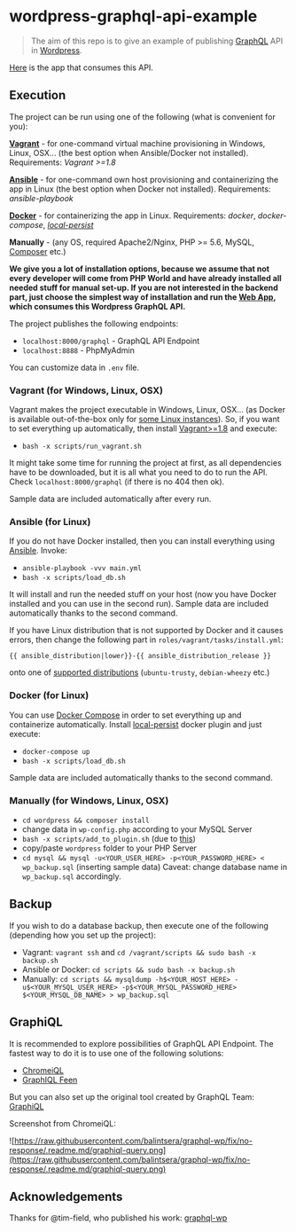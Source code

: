 # wordpress-graphql-api-example

>The aim of this repo is to give an example of publishing [GraphQL](http://graphql.org/) API in [Wordpress](https://wordpress.org/download/).

[Here](https://github.com/WeLikeGraphQL/react-apollo-example) is the app that consumes this API.

## Execution

The project can be run using one of the following (what is convenient for you):

**[Vagrant](https://www.vagrantup.com/)** - for one-command virtual machine provisioning in Windows, Linux, OSX... (the best option when Ansible/Docker not installed). Requirements: *Vagrant >=1.8*
 
**[Ansible](https://www.ansible.com/)** - for one-command own host provisioning and containerizing the app in Linux (the best option when Docker not installed). Requirements: *ansible-playbook*
 
**[Docker](https://www.docker.com/)** - for containerizing the app in Linux. Requirements: *docker*, *docker-compose*, *[local-persist](https://github.com/CWSpear/local-persist)*
 
**Manually** - (any OS, required Apache2/Nginx, PHP >= 5.6, MySQL, [Composer](https://getcomposer.org/) etc.)

**We give you a lot of installation options, because we assume that not every developer will come from PHP World and have already installed all needed stuff for manual set-up. If you are not interested in the backend part, just choose the simplest way of installation and run the [Web App](https://github.com/WeLikeGraphQL/react-apollo-example), which consumes this Wordpress GraphQL API.**

The project publishes the following endpoints:
 - `localhost:8000/graphql` - GraphQL API Endpoint
 - `localhost:8888` - PhpMyAdmin

You can customize data in `.env` file.

### Vagrant (for Windows, Linux, OSX)

Vagrant makes the project executable in Windows, Linux, OSX... (as Docker is available out-of-the-box only for [some Linux instances](https://docs.docker.com/engine/installation/linux/)). So, if you want to set everything up automatically, then install [Vagrant>=1.8](https://www.vagrantup.com/) and execute:

 - `bash -x scripts/run_vagrant.sh`

It might take some time for running the project at first, as all dependencies have to be downloaded, but it is all what you need to do to run the API. Check `localhost:8000/graphql` (if there is no 404 then ok). 

Sample data are included automatically after every run.

### Ansible (for Linux)

If you do not have Docker installed, then you can install everything using [Ansible](https://www.ansible.com/). Invoke:

 - `ansible-playbook -vvv main.yml`
 - `bash -x scripts/load_db.sh`

It will install and run the needed stuff on your host (now you have Docker installed and you can use in the second run). Sample data are included automatically thanks to the second command.

If you have Linux distribution that is not supported by Docker and it causes errors, then change the following part in `roles/vagrant/tasks/install.yml`:

`{{ ansible_distribution|lower}}-{{ ansible_distribution_release }}`

onto one of [supported distributions](https://docs.docker.com/engine/installation/linux/) (`ubuntu-trusty`, `debian-wheezy` etc.)



### Docker (for Linux)

You can use [Docker Compose](https://docs.docker.com/compose/) in order to set everything up and containerize automatically. Install [local-persist](https://github.com/CWSpear/local-persist#running-outside-a-container) docker plugin and just execute:

 - `docker-compose up`
 - `bash -x scripts/load_db.sh`

Sample data are included automatically thanks to the second command.

### Manually (for Windows, Linux, OSX)

 - `cd wordpress && composer install`
 - change data in `wp-config.php` according to your MySQL Server
 - `bash -x scripts/add_to_plugin.sh` (due to [this](https://github.com/tim-field/graphql-wp/pull/9))
 - copy/paste `wordpress` folder to your PHP Server
 - `cd mysql && mysql -u<YOUR_USER_HERE> -p<YOUR_PASSWORD_HERE> < wp_backup.sql` (inserting sample data) Caveat: change database name in `wp_backup.sql` accordingly.

## Backup

If you wish to do a database backup, then execute one of the following (depending how you set up the project):

 - Vagrant: `vagrant ssh` and `cd /vagrant/scripts && sudo bash -x backup.sh`
 - Ansible or Docker: `cd scripts && sudo bash -x backup.sh`
 - Manually: `cd scripts && mysqldump -h$<YOUR_HOST_HERE> -u$<YOUR_MYSQL_USER_HERE> -p$<YOUR_MYSQL_PASSWORD_HERE> $<YOUR_MYSQL_DB_NAME> > wp_backup.sql`

## GraphiQL

It is recommended to explore possibilities of GraphQL API Endpoint. The fastest way to do it is to use one of the following solutions:
 - [ChromeiQL](https://chrome.google.com/webstore/detail/chromeiql/fkkiamalmpiidkljmicmjfbieiclmeij)
 - [GraphIQL Feen](https://chrome.google.com/webstore/detail/graphiql-feen/mcbfdonlkfpbfdpimkjilhdneikhfklp)

But you can also set up the original tool created by GraphQL Team: [GraphiQL](https://github.com/graphql/graphiql)

Screenshot from ChromeiQL:

![https://raw.githubusercontent.com/balintsera/graphql-wp/fix/no-response/.readme.md/graphiql-query.png](https://raw.githubusercontent.com/balintsera/graphql-wp/fix/no-response/.readme.md/graphiql-query.png)

## Acknowledgements
Thanks for @tim-field, who published his work: [graphql-wp](https://github.com/tim-field/graphql-wp)
